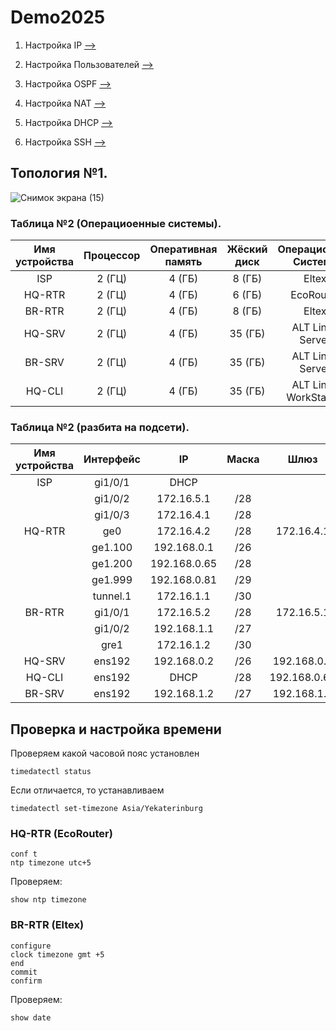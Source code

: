 # Demo2025

1. Настройка IP  [-->](./IP_add/README.md) 

2. Настройка Пользователей  [-->](./Users/README.md)

3. Настройка OSPF  [-->](./OSPF/README.md)

4. Настройка NAT  [-->](./NAT/README.md)

5. Настройка DHCP [-->](./DHCP/README.md)

6. Настройка SSH  [-->](./SSH/README.md)

## Топология №1.

![Снимок экрана (15)](https://github.com/user-attachments/assets/6254982b-e9ee-4b59-bb7a-c9da1cf8c9bf)


### Таблица №2 (Операциоенные системы).

| Имя устройства | Процессор | Оперативная память | Жёский диск |     Операционная Система   |
| :------------: | :-------: |  :---------------: | :---------: |       :-------------:      |
| ISP            |  2 (ГЦ)   |        4 (ГБ)      |   8 (ГБ)    |            Eltex           |
| HQ-RTR         |  2 (ГЦ)   |        4 (ГБ)      |   6 (ГБ)    |          EcoRouter         |
| BR-RTR         |  2 (ГЦ)   |        4 (ГБ)      |   8 (ГБ)    |            Eltex           |
| HQ-SRV         |  2 (ГЦ)   |        4 (ГБ)      |  35 (ГБ)    |      ALT Linux Server      |
| BR-SRV         |  2 (ГЦ)   |        4 (ГБ)      |  35 (ГБ)    |      ALT Linux Server      |
| HQ-CLI         |  2 (ГЦ)   |        4 (ГБ)      |  35 (ГБ)    |    ALT Linux WorkStation   |


### Таблица №2 (разбита на подсети).

| Имя устройства | Интерфейс |     IP      |      Маска      |     Шлюз    |
| :------------: |:---------:| :----------:| :-------------: | :---------: |
| ISP            | gi1/0/1   | DHCP        |                 |             |
|                | gi1/0/2   | 172.16.5.1  |       /28       |             |
|                | gi1/0/3   | 172.16.4.1  |       /28       |             |
| HQ-RTR         | ge0       | 172.16.4.2  |       /28       | 172.16.4.1  |
|                | ge1.100   | 192.168.0.1 |       /26       |             |
|                | ge1.200   | 192.168.0.65|       /28       |             |
|                | ge1.999   | 192.168.0.81|       /29       |             |
|                | tunnel.1  | 172.16.1.1  |       /30       |             |
| BR-RTR         | gi1/0/1   | 172.16.5.2  |       /28       | 172.16.5.1  |
|                | gi1/0/2   | 192.168.1.1 |       /27       |             |
|                | gre1      | 172.16.1.2  |       /30       |             |
| HQ-SRV         | ens192    | 192.168.0.2 |       /26       | 192.168.0.1 |
| HQ-CLI         | ens192    | DHCP        |       /28       | 192.168.0.65|
| BR-SRV         | ens192    | 192.168.1.2 |       /27       | 192.168.1.1 |

## Проверка и настройка времени

Проверяем какой часовой пояс установлен

```
timedatectl status
```

Если отличается, то устанавливаем
 
```
timedatectl set-timezone Asia/Yekaterinburg
```

### HQ-RTR (EcoRouter)

```
conf t
ntp timezone utc+5
```
Проверяем:

```
show ntp timezone
```

### BR-RTR (Eltex)

```
configure
clock timezone gmt +5
end
commit
confirm
```

Проверяем:

```
show date
```
